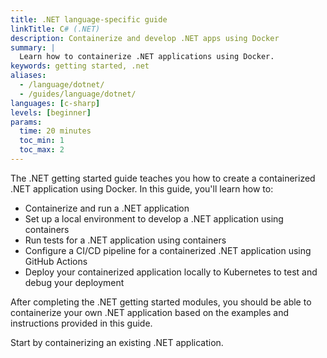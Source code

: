 ```yaml
---
title: .NET language-specific guide
linkTitle: C# (.NET)
description: Containerize and develop .NET apps using Docker
summary: |
  Learn how to containerize .NET applications using Docker.
keywords: getting started, .net
aliases:
  - /language/dotnet/
  - /guides/language/dotnet/
languages: [c-sharp]
levels: [beginner]
params:
  time: 20 minutes
  toc_min: 1
  toc_max: 2
---
```


The .NET getting started guide teaches you how to create a containerized .NET application using Docker. In this guide, you'll learn how to:

- Containerize and run a .NET application
- Set up a local environment to develop a .NET application using containers
- Run tests for a .NET application using containers
- Configure a CI/CD pipeline for a containerized .NET application using GitHub Actions
- Deploy your containerized application locally to Kubernetes to test and debug your deployment

After completing the .NET getting started modules, you should be able to containerize your own .NET application based on the examples and instructions provided in this guide.

Start by containerizing an existing .NET application.
